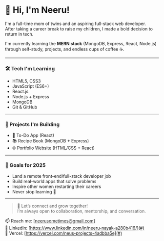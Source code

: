 # 👋 Hi, I'm Neeru!

I'm a full-time mom of twins and an aspiring full-stack web developer.  
After taking a career break to raise my children, I made a bold decision to return in tech.

I'm currently learning the **MERN stack** (MongoDB, Express, React, Node.js) through self-study, projects, and endless cups of coffee ☕.

---

### 🛠️ Tech I'm Learning
- HTML5, CSS3
- JavaScript (ES6+)
- React.js
- Node.js + Express
- MongoDB
- Git & GitHub

---

### 🧩 Projects I'm Building
- 📝 To-Do App (React)
- 📚 Recipe Book (MongoDB + Express)
- 🌐 Portfolio Website (HTML/CSS + React)

---

### 🎯 Goals for 2025
- Land a remote front-end/full-stack developer job
- Build real-world apps that solve problems  
- Inspire other women restarting their careers  
- Never stop learning 🚀

---

> 💬 Let’s connect and grow together!  
> I’m always open to collaboration, mentorship, and conversation.

📫 Reach me: [neerusometimes@gmail.com]  
🔗 LinkedIn: [https://www.linkedin.com/in/neeru-nayak-a280b416/](#)  
🧰 Vercel: [https://vercel.com/neus-projects-4adbba5e](#)

